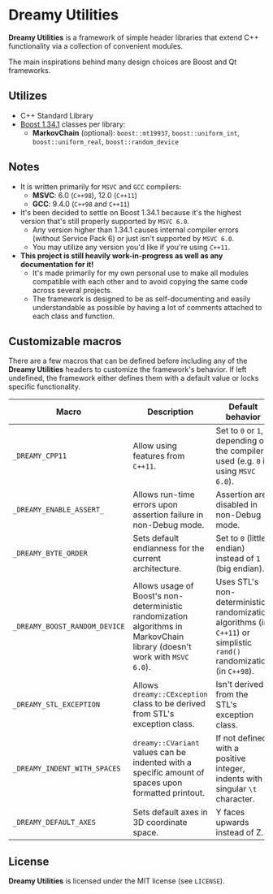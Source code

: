 # Dreamy Utilities

**Dreamy Utilities** is a framework of simple header libraries that extend C++ functionality via a collection of convenient modules.

The main inspirations behind many design choices are Boost and Qt frameworks.

## Utilizes
- C++ Standard Library
- [Boost 1.34.1](https://www.boost.org/users/history/version_1_34_1.html) classes per library:
  - **MarkovChain** (optional): `boost::mt19937`, `boost::uniform_int`, `boost::uniform_real`, `boost::random_device`

## Notes

- It is written primarily for `MSVC` and `GCC` compilers:
  - **MSVC**: 6.0 (`C++98`), 12.0 (`C++11`)
  - **GCC**: 9.4.0 (`C++98` and `C++11`)
- It's been decided to settle on Boost 1.34.1 because it's the highest version that's still properly supported by `MSVC 6.0`.
  - Any version higher than 1.34.1 causes internal compiler errors (without Service Pack 6) or just isn't supported by `MSVC 6.0`.
  - You may utilize any version you'd like if you're using `C++11`.
- **This project is still heavily work-in-progress as well as any documentation for it!**
  - It's made primarily for my own personal use to make all modules compatible with each other and to avoid copying the same code across several projects.
  - The framework is designed to be as self-documenting and easily understandable as possible by having a lot of comments attached to each class and function.

## Customizable macros

There are a few macros that can be defined before including any of the **Dreamy Utilities** headers to customize the framework's behavior. If left undefined, the framework either defines them with a default value or locks specific functionality.

| Macro | Description | Default behavior |
| --- | --- | --- |
| `_DREAMY_CPP11` | Allow using features from `C++11`. | Set to `0` or `1`, depending on the compiler used (e.g. `0` if using `MSVC 6.0`). |
| `_DREAMY_ENABLE_ASSERT_` | Allows run-time errors upon assertion failure in non-Debug mode. | Assertion are disabled in non-Debug mode. |
| `_DREAMY_BYTE_ORDER` | Sets default endianness for the current architecture. | Set to `0` (little endian) instead of `1` (big endian). |
| `_DREAMY_BOOST_RANDOM_DEVICE` | Allows usage of Boost's non-deterministic randomization algorithms in MarkovChain library (doesn't work with `MSVC 6.0`). | Uses STL's non-deterministic randomization algorithms (in `C++11`) or simplistic `rand()` randomization (in `C++98`). |
| `_DREAMY_STL_EXCEPTION` | Allows `dreamy::CException` class to be derived from STL's exception class. | Isn't derived from the STL's exception class. |
| `_DREAMY_INDENT_WITH_SPACES` | `dreamy::CVariant` values can be indented with a specific amount of spaces upon formatted printout. | If not defined with a positive integer, indents with a singular `\t` character. |
| `_DREAMY_DEFAULT_AXES` | Sets default axes in 3D coordinate space. | Y faces upwards instead of Z. |

## License

**Dreamy Utilities** is licensed under the MIT license (see `LICENSE`).
